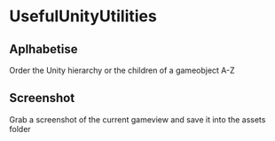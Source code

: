 # UsefulUnityUtilities

## Aplhabetise

Order the Unity hierarchy or the children of a gameobject A-Z

## Screenshot

Grab a screenshot of the current gameview and save it into the assets folder
